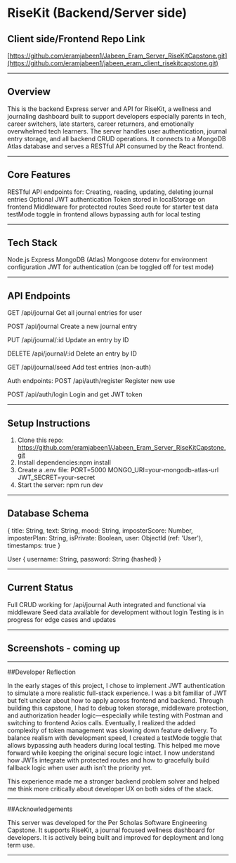 # RiseKit (Backend/Server side)

## Client side/Frontend Repo Link 
[https://github.com/eramjabeen1/Jabeen_Eram_Server_RiseKitCapstone.git](https://github.com/eramjabeen1/jabeen_eram_client_risekitcapstone.git)

---

## Overview

This is the backend Express server and API for RiseKit, a wellness and journaling dashboard built to support developers especially parents in tech, career switchers, late starters, career returners, and emotionally overwhelmed tech learners.
The server handles user authentication, journal entry storage, and all backend CRUD operations. It connects to a MongoDB Atlas database and serves a RESTful API consumed by the React frontend.


---
## Core Features
RESTful API endpoints for:
Creating, reading, updating, deleting journal entries
Optional JWT authentication
Token stored in localStorage on frontend
Middleware for protected routes
Seed route for starter test data
testMode toggle in frontend allows bypassing auth for local testing

---
## Tech Stack
Node.js
Express
MongoDB (Atlas)
Mongoose
dotenv for environment configuration
JWT for authentication (can be toggled off for test mode)

---
## API Endpoints
GET
/api/journal
Get all journal entries for user

POST
/api/journal
Create a new journal entry

PUT
/api/journal/:id
Update an entry by ID

DELETE
/api/journal/:id
Delete an entry by ID

GET
/api/journal/seed
Add test entries (non-auth)

Auth endpoints:
POST
/api/auth/register
Register new use

POST
/api/auth/login
Login and get JWT token

---
## Setup Instructions
1. Clone this repo: https://github.com/eramjabeen1/Jabeen_Eram_Server_RiseKitCapstone.git
2. Install dependencies:npm install
3. Create a .env file: PORT=5000 MONGO_URI=your-mongodb-atlas-url
  JWT_SECRET=your-secret
4. Start the server: npm run dev
---

## Database Schema
{
  title: String,
  text: String,
  mood: String,
  imposterScore: Number,
  imposterPlan: String,
  isPrivate: Boolean,
  user: ObjectId (ref: 'User'),
  timestamps: true
}

User
{
  username: String,
  password: String (hashed)
}

---

## Current Status
Full CRUD working for /api/journal
Auth integrated and functional via middleware
Seed data available for development without login
Testing is in progress for edge cases and updates

---
## Screenshots - coming up 
---
##Developer Reflection

In the early stages of this project, I chose to implement JWT authentication to simulate a more realistic full-stack experience. I was a bit familiar of JWT but felt unclear about how to apply across frontend and backend. Through building this capstone, I had to debug token storage, middleware protection, and authorization header logic—especially while testing with Postman and switching to frontend Axios calls.
Eventually, I realized the added complexity of token management was slowing down feature delivery. To balance realism with development speed, I created a testMode toggle that allows bypassing auth headers during local testing. This helped me move forward while keeping the original secure logic intact. I now understand how JWTs integrate with protected routes and how to gracefully build fallback logic when user auth isn’t the priority yet.

This experience made me a stronger backend problem solver and helped me think more critically about developer UX on both sides of the stack.

---
##Acknowledgements

This server was developed for the Per Scholas Software Engineering Capstone. It supports RiseKit, a journal focused wellness dashboard for developers. It is actively being built and improved for deployment and long term use.

---
